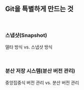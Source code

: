 ## Git을 특별하게 만드는 것

<br />

### 스냅샷(Snapshot)

델타 방식 vs. 스냅샷 방식

<br />

### 분산 저장 시스템(분산 버전 관리)

중앙집중식 버전 관리 vs. 분산 버전 관리
